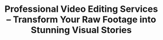 ---
title: "Professional Video Editing Services – Transform Your Raw Footage into Stunning Visual Stories"

description: |
  Looking for high-quality video editing that enhances your content and keeps your audience engaged? 
  We provide professional video editing services tailored to your needs, whether you’re a content creator, 
  business, or filmmaker.

services:
  - name: "Cinematic Editing"
    description: "Smooth transitions, color correction, and storytelling techniques."
  
  - name: "Corporate & Business Videos"
    description: "Engaging promos, brand stories, and advertisements."

  - name: "Social Media Content"
    description: "Reels, YouTube videos, and short-form content optimized for engagement."

  - name: "Event & Wedding Edits"
    description: "Beautifully crafted highlight reels and full-event edits."

  - name: "Motion Graphics & Effects"
    description: "Titles, animations, and special effects to elevate your visuals."

  - name: "AI-Enhanced Editing"
    description: "Smart enhancements for fast and high-quality results."
--- 